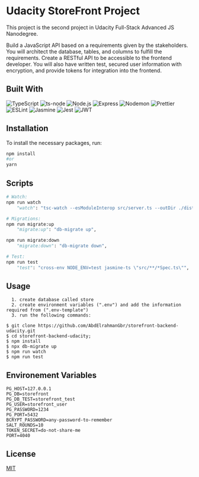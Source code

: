 # Udacity StoreFront Project

This project is the second project in Udacity Full-Stack Advanced JS Nanodegree.

Build a JavaScript API based on a requirements given by the stakeholders. You will architect the database, tables, and columns to fulfill the requirements. Create a RESTful API to be accessible to the frontend developer. You will also have written test, secured user information with encryption, and provide tokens for integration into the frontend.
## Built With
![TypeScript](https://img.shields.io/static/v1?style=for-the-badge&message=TypeScript&color=3178C6&logo=TypeScript&logoColor=FFFFFF&label=)
![ts-node](https://img.shields.io/static/v1?style=for-the-badge&message=ts-node&color=3178C6&logo=ts-node&logoColor=FFFFFF&label=)
![Node.js](https://img.shields.io/static/v1?style=for-the-badge&message=Node.js&color=339933&logo=Node.js&logoColor=FFFFFF&label=)
![Express](https://img.shields.io/static/v1?style=for-the-badge&message=Express&color=000000&logo=Express&logoColor=FFFFFF&label=)
![Nodemon](https://img.shields.io/static/v1?style=for-the-badge&message=Nodemon&color=222222&logo=Nodemon&logoColor=76D04B&label=)
![Prettier](https://img.shields.io/static/v1?style=for-the-badge&message=Prettier&color=222222&logo=Prettier&logoColor=F7B93E&label=)
![ESLint](https://img.shields.io/static/v1?style=for-the-badge&message=ESLint&color=4B32C3&logo=ESLint&logoColor=FFFFFF&label=)
![Jasmine](https://img.shields.io/static/v1?style=for-the-badge&message=Jasmine&color=8A4182&logo=Jasmine&logoColor=FFFFFF&label=)
![Jest](https://img.shields.io/static/v1?style=for-the-badge&message=Jest&color=C21325&logo=Jest&logoColor=FFFFFF&label=)
![JWT](https://img.shields.io/badge/JWT-black?style=for-the-badge&logo=JSON%20web%20tokens)

## Installation

To install the necessary packages, run:

```bash
npm install
#or
yarn
```

## Scripts
```python
# Watch:
npm run watch
    "watch": "tsc-watch --esModuleInterop src/server.ts --outDir ./dist --onSuccess \"node ./dist/server.js\"",

# Migrations:
npm run migrate:up
    "migrate:up": "db-migrate up",

npm run migrate:down
    "migrate:down": "db-migrate down",

# Test:
npm run test
    "test": "cross-env NODE_ENV=test jasmine-ts \"src/**/*Spec.ts\"",
```

## Usage
```
  1. create database called store
  2. create environment variables (".env") and add the information required from (".env-template")
  3. run the following commands:
```

```
$ git clone https://github.com/AbdElrahmanGbr/storefront-backend-udacity.git
$ cd storefront-backend-udacity;
$ npm install
$ npx db-migrate up
$ npm run watch
$ npm run test
```

## Environement Variables
```
PG_HOST=127.0.0.1
PG_DB=storefront
PG_DB_TEST=storefront_test
PG_USER=storefront_user
PG_PASSWORD=1234
PG_PORT=5432
BCRYPT_PASSWORD=any-password-to-remember
SALT_ROUNDS=10
TOKEN_SECRET=do-not-share-me
PORT=4040
```
## License

[MIT](https://choosealicense.com/licenses/mit/)